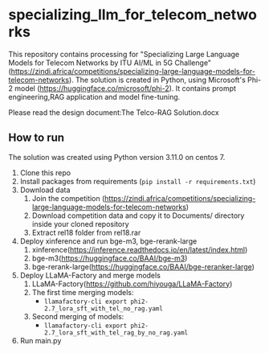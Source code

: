 # specializing_llm_for_telecom_networks
This repository contains processing for "Specializing Large Language Models for Telecom Networks by ITU AI/ML in 5G
Challenge" (https://zindi.africa/competitions/specializing-large-language-models-for-telecom-networks).
The solution is created in Python, using Microsoft's Phi-2 model (https://huggingface.co/microsoft/phi-2).
It contains prompt engineering,RAG application and model fine-tuning.

Please read the design document:The Telco-RAG Solution.docx

## How to run
The solution was created using Python version 3.11.0 on centos 7.

1. Clone this repo
2. Install packages from requirements (`pip install -r requirements.txt`)
3. Download data
   1. Join the competition (https://zindi.africa/competitions/specializing-large-language-models-for-telecom-networks)
   2. Download competition data and copy it to Documents/ directory inside your cloned repository
   3. Extract rel18 folder from rel18.rar
4. Deploy xinference and run bge-m3, bge-rerank-large
   1. xinference(https://inference.readthedocs.io/en/latest/index.html)
   2. bge-m3(https://huggingface.co/BAAI/bge-m3)
   3. bge-rerank-large(https://huggingface.co/BAAI/bge-reranker-large)
5. Deploy LLaMA-Factory and merge models
   1. LLaMA-Factory(https://github.com/hiyouga/LLaMA-Factory)
   2. The first time merging models:
      - `llamafactory-cli export phi2-2.7_lora_sft_with_tel_no_rag.yaml`
   3. Second merging of models:
      - `llamafactory-cli export phi2-2.7_lora_sft_with_tel_rag_by_no_rag.yaml`
6. Run main.py



   
   

